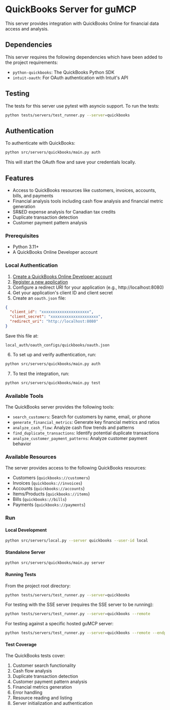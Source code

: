 # QuickBooks Server for guMCP

This server provides integration with QuickBooks Online for financial data access and analysis.

## Dependencies

This server requires the following dependencies which have been added to the project requirements:
- `python-quickbooks`: The QuickBooks Python SDK
- `intuit-oauth`: For OAuth authentication with Intuit's API

## Testing

The tests for this server use pytest with asyncio support. To run the tests:

```bash
python tests/servers/test_runner.py --server=quickbooks
```

## Authentication

To authenticate with QuickBooks:

```bash
python src/servers/quickbooks/main.py auth
```

This will start the OAuth flow and save your credentials locally.

## Features

- Access to QuickBooks resources like customers, invoices, accounts, bills, and payments
- Financial analysis tools including cash flow analysis and financial metric generation
- SR&ED expense analysis for Canadian tax credits
- Duplicate transaction detection
- Customer payment pattern analysis

### Prerequisites

- Python 3.11+
- A QuickBooks Online Developer account


### Local Authentication

1. [Create a QuickBooks Online Developer account](https://developer.intuit.com/)
2. [Register a new application](https://developer.intuit.com/app/developer/qbo/docs/get-started)
3. Configure a redirect URI for your application (e.g., http://localhost:8080)
4. Get your application's client ID and client secret
5. Create an `oauth.json` file:

```json
{
  "client_id": "xxxxxxxxxxxxxxxxxxxxx",
  "client_secret": "xxxxxxxxxxxxxxxxxxxxx",
  "redirect_uri": "http://localhost:8080"
}
```

Save this file at:
```
local_auth/oauth_configs/quickbooks/oauth.json
```

6. To set up and verify authentication, run:

```bash
python src/servers/quickbooks/main.py auth
```

7. To test the integration, run:

```bash
python src/servers/quickbooks/main.py test
```

### Available Tools

The QuickBooks server provides the following tools:

- `search_customers`: Search for customers by name, email, or phone
- `generate_financial_metrics`: Generate key financial metrics and ratios
- `analyze_cash_flow`: Analyze cash flow trends and patterns
- `find_duplicate_transactions`: Identify potential duplicate transactions
- `analyze_customer_payment_patterns`: Analyze customer payment behavior

### Available Resources

The server provides access to the following QuickBooks resources:

- Customers (`quickbooks://customers`)
- Invoices (`quickbooks://invoices`)
- Accounts (`quickbooks://accounts`)
- Items/Products (`quickbooks://items`)
- Bills (`quickbooks://bills`)
- Payments (`quickbooks://payments`)

### Run

#### Local Development

```bash
python src/servers/local.py --server quickbooks --user-id local
```

#### Standalone Server

```bash
python src/servers/quickbooks/main.py server
```


#### Running Tests

From the project root directory:

```bash
python tests/servers/test_runner.py --server=quickbooks
```

For testing with the SSE server (requires the SSE server to be running):

```bash
python tests/servers/test_runner.py --server=quickbooks --remote
```

For testing against a specific hosted guMCP server:

```bash
python tests/servers/test_runner.py --server=quickbooks --remote --endpoint=https://mcp.gumloop.com/quickbooks/{user_id}%3A{api_key}
```

#### Test Coverage

The QuickBooks tests cover:

1. Customer search functionality
2. Cash flow analysis
3. Duplicate transaction detection
4. Customer payment pattern analysis
5. Financial metrics generation
6. Error handling
7. Resource reading and listing
8. Server initialization and authentication

